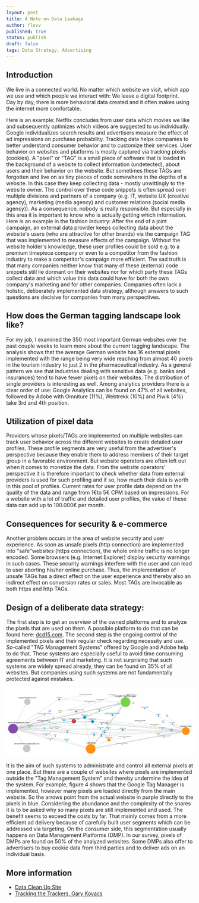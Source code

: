 ```yaml
---
layout: post
title: A Note on Data Leakage
author: flovv
published: true
status: publish
draft: false
tags: Data Strategy, Advertising
---
```



## Introduction
We live in a connected world. No matter which website we visit, which app we use and which people we interact with: We leave a digital footprint.  
Day by day, there is more behavioral data created and it often makes using the internet more comfortable. 

Here is an example: Netflix concludes from user data which movies we like and subsequently optimizes which videos are suggested to us individually.
Google individualizes search results and advertisers measure the effect of ad impressions on purchase probability. Tracking data helps companies to better understand consumer behavior and to customize their services.
User behavior on websites and platforms is mostly captured via tracking pixels (cookies). A "pixel" or "TAG" is a small piece of software that is loaded in the background of a website to collect information (undetected), about users and their behavior on the website.
But sometimes these TAGs are forgotten and live on as tiny pieces of code somewhere in the depths of a website. In this case they keep collecting data - mostly unwittingly to the website owner. 
The control over these code snippets is often spread over multiple divisions and partners of a company (e.g. IT, website UX (creative agency), marketing (media agency) and customer relations (social media agency)). As a consequence, nobody is really responsible. But especially in this area it is important to know who is actually getting which information. Here is an example in the fashion industry: After the end of a joint campaign, an external data provider keeps collecting data about the website's users (who are attractive for other brands) via the campaign TAG that was implemented to measure effects of the campaign. Without the website holder's knowledge, these user profiles could be sold e.g. to a premium timepiece company or even to a competitor from the fashion industry to make a competitor's campaign more efficient.
The sad truth is that many companies neither know that many of these (external) code snippets still lie dormant on their websites nor for which party these TAGs collect data and which value this data could have for both the own company's marketing and for other companies.
Companies often lack a holistic, deliberately implemented data strategy, although answers to such questions are decisive for companies from many perspectives. 

## How does the German tagging landscape look like?
For my job, I examined the 350 most important German websites over the past couple weeks to learn more about the current tagging landscape.
The analysis shows that the average German website has 16 external pixels implemented with the range being very wide reaching from almost 40 pixels in the tourism industry to just 2 in the pharmaceutical industry. As a general pattern we see that industries dealing with sensitive data (e.g. banks and insurances) tend to have fewer pixels on their websites.
The distribution of single providers is interesting as well. Among analytics providers there is a clear order of use: Google Analytics can be found on 47% of all websites, followed by Adobe with Omniture (11%), Webtrekk (10%) and Piwik (4%) take 3rd and 4th position.
 
## Utilization of pixel data
Providers whose pixels/TAGs are implemented on multiple websites can track user behavior across the different websites to create detailed user profiles. These profile segments are very useful from the advertiser's perspective because they enable them to address members of their target group in a favorable environment. 
But website operators are often left out when it comes to monetize the data. From the website operators' perspective it is therefore important to check whether data from external providers is used for such profiling and if so, how much their data is worth in this pool of profiles.
Current rates for user profile data depend on the quality of the data and range from 1€to 5€ CPM based on impressions. For a website with a lot of traffic and detailed user profiles, the value of these data can add up to 100.000€ per month.

## Consequences for security & e-commerce
Another problem occurs in the area of website security and user experience. As soon as unsafe pixels (http connection) are implemented into "safe"websites (https connection), the whole online traffic is no longer encoded. Some browsers (e.g. Internet Explorer) display security warnings in such cases. 
These security warnings interfere with the user and can lead to user aborting his/her online purchase. Thus, the implementation of unsafe TAGs has a direct effect on the user experience and thereby also an indirect effect on conversion rates or sales. Most TAGs are invocable as both https and http TAGs.

## Design of a deliberate data strategy:
The first step is to get an overview of the owned platforms and to analyze the pixels that are used on them. A possible platform to do that can be found here: [dcd15.com](http://dcd15.com). 
The second step is the ongoing control of the implemented pixels and their regular check regarding necessity and use. So-called "TAG Management Systems" offered by Google and Adobe help to do that. These systems are especially useful to avoid time consuming agreements between IT and marketing. It is not surprising that such systems are widely spread already, they can be found on 35% of all websites. But companies using such systems are not fundamentally protected against mistakes.

![An example analysis of included tags](/figures/scan.png)

It is the aim of such systems to administrate and control all external pixels at one place. But there are a couple of websites where pixels are implemented outside the "Tag Management System" and thereby undermine the idea of the system. For example, figure 4 shows that the Google Tag Manager is implemented, however many pixels are loaded directly from the main website. So the arrows point from the actual website in purple directly to the pixels in blue. 
Considering the abundance and the complexity of the snares it is to be asked why so many pixels are still implemented and used. The benefit seems to exceed the costs by far. That mainly comes from a more efficient ad delivery because of carefully built user segments which can be addressed via targeting. On the consumer side, this segmentation usually happens on Data Management Platforms (DMP). In our survey, pixels of DMPs are found on 50% of the analyzed websites. Some DMPs also offer to advertisers to buy cookie data from third parties and to deliver ads on an individual basis. 

## More information
* [Data Clean Up Site](http://dcd15.com)
* [Tracking the Trackers, Gary Kovacs](https://www.youtube.com/watch?v=f_f5wNw-2c0)
